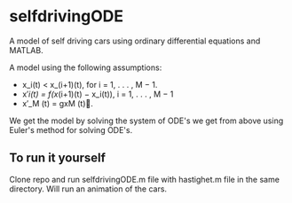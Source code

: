 # selfdrivingODE
A model of self driving cars using ordinary differential equations and MATLAB.

A model using the following assumptions:
- x_i(t) < x_(i+1)(t), for i = 1, . . . , M − 1.
- x′_i(t) = f(x_(i+1)(t) − x_i(t)), i = 1, . . . , M − 1
- x′_M (t) = gxM (t).

We get the model by solving the system of ODE's we get from above using Euler's method for solving ODE's.

## To run it yourself
Clone repo and run selfdrivingODE.m file with hastighet.m file in the same directory. Will run an animation of the cars.
